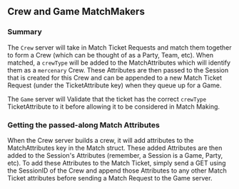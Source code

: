 ## Crew and Game MatchMakers

### Summary

The `Crew` server will take in Match Ticket Requests and match them together to form a Crew (which can be thought of as a Party, Team, etc).
When matched, a `crewType` will be added to the MatchAttributes which will identify them as a `mercenary` Crew. These Attributes are then passed to 
the Session that is created for this Crew and can be appended to a new Match Ticket Request (under the TicketAttribute key) when they queue up for a Game.

The `Game` server will Validate that the ticket has the correct `crewType` TicketAttribute to it before allowing it
to be considered in Match Making.

### Getting the passed-along Match Attributes

When the Crew server builds a crew, it will add attributes to the MatchAttributes key in the Match struct.
These added Attributes are then added to the Session's Attributes (remember, a Session is a Game, Party, etc). To add these
Attributes to the Match Ticket, simply send a GET using the SessionID of the Crew and append those Attributes to any other
Match Ticket attributes before sending a Match Request to the Game server.